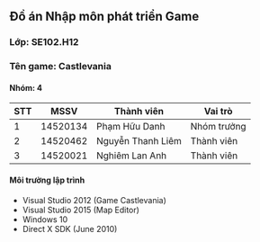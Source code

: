 ## Đồ án Nhập môn phát triển Game### Lớp: SE102.H12### Tên game: Castlevania#### Nhóm: 4| STT | MSSV | Thành viên | Vai trò ||-----|------|--------------|--------||1|14520134|Phạm Hữu Danh|Nhóm trưởng||2|14520462|Nguyễn Thanh Liêm|Thành viên||3|14520021|Nghiêm Lan Anh|Thành viên|#### Môi trường lập trình- Visual Studio 2012 (Game Castlevania)- Visual Studio 2015 (Map Editor)- Windows 10- Direct X SDK (June 2010)